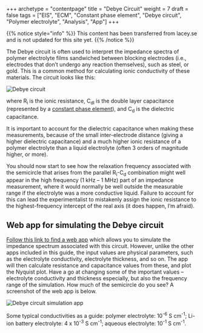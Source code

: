 +++
archetype = "contentpage"
title = "Debye Circuit"
weight = 7
draft = false
tags = ["EIS", "ECM", "Constant phase element", "Debye circuit", "Polymer electrolyte", "Analysis", "App"]
+++

{{% notice style="info" %}}
This content has been transferred from lacey.se and is not updated for this site yet.
{{% /notice %}}

The Debye circuit is often used to interpret the impedance spectra of polymer electrolyte films sandwiched between blocking electrodes (i.e., electrodes that don’t undergo any reaction themselves), such as steel, or gold. This is a common method for calculating ionic conductivity of these materials. The circuit looks like this:

![Debye circuit](/images/experimental-electrochemistry/eis/ec-debye.svg?height=120px)

where R<sub>i</sub> is the ionic resistance, C<sub>dl</sub> is the double layer capacitance (represented by a [constant phase element](/experimental-electrochemistry/eis/constant-phase-element)), and C<sub>d</sub> is the dielectric capacitance.

It is important to account for the dielectric capacitance when making these measurements, because of the small inter-electrode distance (giving a higher dielectric capacitance) and a much higher ionic resistance of a polymer electrolyte than a liquid electrolyte (often 3 orders of magnitude higher, or more).

You should now start to see how the relaxation frequency associated with the semicircle that arises from the parallel R<sub>i</sub>-C<sub>d</sub> combination might well appear in the high frequency (1 kHz – 1 MHz) part of an impedance measurement, where it would normally be well outside the measurable range if the electrolyte was a more conductive liquid. Failure to account for this can lead the experimentalist to mistakenly assign the ionic resistance to the highest-frequency intercept of the real axis (it does happen, I’m afraid).

## Web app for simulating the Debye circuit

[Follow this link to find a web app](http://lacey.se:3838/eis/debye) which allows you to simulate the impedance spectrum associated with this circuit. However, unlike the other apps included in this guide, the input values are physical parameters, such as the electrolyte conductivity, electrolyte thickness, and so on. The app will then calculate resistance and capacitance values from these, and plot the Nyquist plot. Have a go at changing some of the important values – electrolyte conductivity and thickness especially, but also the frequency range of the simulation. How much of the semicircle do you see? A screenshot of the web app is below.

![Debye circuit simulation app](/images/experimental-electrochemistry/eis/debye-app.png "Debye circuit simulation app")

Some typical conductivities as a guide: polymer electrolyte: 10<sup>-6</sup> S cm<sup>-1</sup>; Li-ion battery electrolyte: 4 x 10<sup>-3</sup> S cm<sup>-1</sup>; aqueous electrolyte: 10<sup>-1</sup> S cm<sup>-1</sup>.